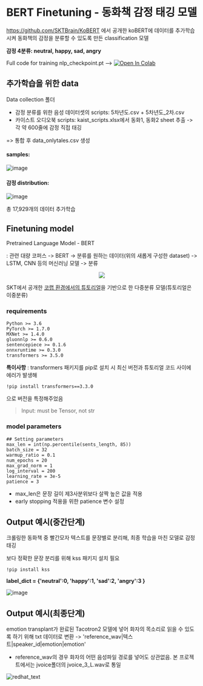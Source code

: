 # BERT Finetuning - 동화책 감정 태깅 모델

https://github.com/SKTBrain/KoBERT 에서 공개한 koBERT에 데이터를 추가학습시켜 동화책의 감정을 분류할 수 있도록 만든 classification 모델

**감정 4분류: neutral, happy, sad, angry**

Full code for training nlp_checkpoint.pt --> [![Open In Colab](https://colab.research.google.com/assets/colab-badge.svg)](https://colab.research.google.com/drive/1UjGE84sDTyVxKvtEiYfolRwzRyQ-Dv9V?usp=sharing)


## 추가학습을 위한 data
Data collection 폴더

- 감정 분류를 위한 음성 데이터셋의 scripts: 5차년도.csv + 5차년도_2차.csv
- 카이스트 오디오북 scripts: kaist_scripts.xlsx에서 동화1, 동화2 sheet 추출 -> 각 약 600줄에 감정 직접 태깅

=> 통합 후 data_onlytales.csv 생성

#### samples:
![image](https://user-images.githubusercontent.com/78553384/130914362-4dc2a58e-49e1-4292-8161-6f09ebd118b5.png)

#### 감정 distribution:
![image](https://user-images.githubusercontent.com/78553384/130914104-df4020fc-5811-4d3e-a757-7be296d46d36.png)

총 17,929개의 데이터 추가학습

## Finetuning model
Pretrained Language Model - BERT

: 관련 대량 코퍼스 -> BERT -> 분류를 원하는 데이터(위의 새롭게 구성한 dataset) -> LSTM, CNN 등의 머신러닝 모델 -> 분류

<p align="center"><img src="https://img1.daumcdn.net/thumb/R1280x0/?scode=mtistory2&fname=https%3A%2F%2Fblog.kakaocdn.net%2Fdn%2FcEoPYe%2FbtqBW0v9pJo%2FxM7PQl9BL0XAKX9fYuphw1%2Fimg.png"></p>

SKT에서 공개한 [코랩 환경에서의 튜토리얼](https://colab.research.google.com/github/SKTBrain/KoBERT/blob/master/scripts/NSMC/naver_review_classifications_pytorch_kobert.ipynb)을 기반으로 한 다중분류 모델(튜토리얼은 이중분류)

### requirements
```
Python >= 3.6
PyTorch >= 1.7.0
MXNet >= 1.4.0
gluonnlp >= 0.6.0
sentencepiece >= 0.1.6
onnxruntime >= 0.3.0
transformers >= 3.5.0
```
**특이사항** :
transformers 패키지를 pip로 설치 시 최신 버전과 튜토리얼 코드 사이에 에러가 발생해 
```
!pip install transformers==3.3.0
```
으로 버전을 특정해주었음
> Input: must be Tensor, not str

### model parameters
```
## Setting parameters
max_len = int(np.percentile(sents_length, 85))
batch_size = 32
warmup_ratio = 0.1
num_epochs = 20
max_grad_norm = 1
log_interval = 200
learning_rate = 3e-5
patience = 3
```
- max_len은 문장 길이 제3사분위보다 살짝 높은 값을 적용
- early stopping 적용을 위한 patience 변수 설정

## Output 예시(중간단계)
크롤링한 동화책 중 빨간모자 텍스트를 문장별로 분리해, 최종 학습을 마친 모델로 감정 태깅

보다 정확한 문장 분리를 위해 kss 패키지 설치 필요
```
!pip install kss
```

**label_dict = {'neutral':0, 'happy':1, 'sad':2, 'angry':3 }**

![image](https://user-images.githubusercontent.com/78553384/130914498-1eb05a1a-8555-4478-9fda-2e11ce4f0e94.png)

## Output 예시(최종단계)
emotion transplant가 완료된 Tacotron2 모델에 넣어 화자의 목소리로 읽을 수 있도록 하기 위해 txt 데이터로 변환 
-> 'reference_wav|텍스트|speaker_id|emotion|emotion'
- reference_wav의 경우 화자의 어떤 음성파일 경로를 넣어도 상관없음. 본 프로젝트에서는 jvoice폴더의 jvoice_3_L.wav로 통일

![redhat_text](https://user-images.githubusercontent.com/80621384/131178939-bee67537-9996-410a-9138-e9c76241537b.png)
